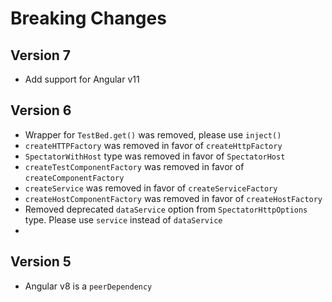 # Breaking Changes

## Version 7
- Add support for Angular v11 

## Version 6

- Wrapper for `TestBed.get()` was removed, please use `inject()`
- `createHTTPFactory` was removed in favor of `createHttpFactory`
- `SpectatorWithHost` type was removed in favor of `SpectatorHost`
- `createTestComponentFactory` was removed in favor of `createComponentFactory`
- `createService` was removed in favor of `createServiceFactory`
- `createHostComponentFactory` was removed in favor of `createHostFactory`
- Removed deprecated `dataService` option from `SpectatorHttpOptions` type. Please use `service` instead of `dataService`
- 

## Version 5
- Angular v8 is a `peerDependency`
